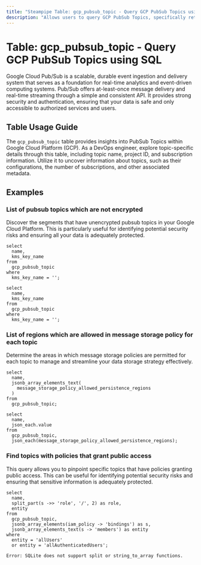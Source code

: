 ```yaml
---
title: "Steampipe Table: gcp_pubsub_topic - Query GCP PubSub Topics using SQL"
description: "Allows users to query GCP PubSub Topics, specifically returning details such as topic name, project ID, and subscription information, providing insights into topic configurations and subscription details."
---
```


# Table: gcp_pubsub_topic - Query GCP PubSub Topics using SQL

Google Cloud Pub/Sub is a scalable, durable event ingestion and delivery system that serves as a foundation for real-time analytics and event-driven computing systems. Pub/Sub offers at-least-once message delivery and real-time streaming through a simple and consistent API. It provides strong security and authentication, ensuring that your data is safe and only accessible to authorized services and users.

## Table Usage Guide

The `gcp_pubsub_topic` table provides insights into PubSub Topics within Google Cloud Platform (GCP). As a DevOps engineer, explore topic-specific details through this table, including topic name, project ID, and subscription information. Utilize it to uncover information about topics, such as their configurations, the number of subscriptions, and other associated metadata.

## Examples

### List of pubsub topics which are not encrypted
Discover the segments that have unencrypted pubsub topics in your Google Cloud Platform. This is particularly useful for identifying potential security risks and ensuring all your data is adequately protected.

```sql+postgres
select
  name,
  kms_key_name
from
  gcp_pubsub_topic
where
  kms_key_name = '';
```

```sql+sqlite
select
  name,
  kms_key_name
from
  gcp_pubsub_topic
where
  kms_key_name = '';
```


### List of regions which are allowed in message storage policy for each topic
Determine the areas in which message storage policies are permitted for each topic to manage and streamline your data storage strategy effectively.

```sql+postgres
select
  name,
  jsonb_array_elements_text(
    message_storage_policy_allowed_persistence_regions
  )
from
  gcp_pubsub_topic;
```

```sql+sqlite
select
  name,
  json_each.value
from
  gcp_pubsub_topic,
  json_each(message_storage_policy_allowed_persistence_regions);
```


### Find topics with policies that grant public access
This query allows you to pinpoint specific topics that have policies granting public access. This can be useful for identifying potential security risks and ensuring that sensitive information is adequately protected.

```sql+postgres
select
  name,
  split_part(s ->> 'role', '/', 2) as role,
  entity
from
  gcp_pubsub_topic,
  jsonb_array_elements(iam_policy -> 'bindings') as s,
  jsonb_array_elements_text(s -> 'members') as entity
where
  entity = 'allUsers'
  or entity = 'allAuthenticatedUsers';
```

```sql+sqlite
Error: SQLite does not support split or string_to_array functions.
```